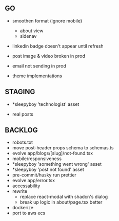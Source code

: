 ## GO
- smoothen format (ignore mobile)
  - about view
  - sidenav

- linkedin badge doesn't appear until refresh
- post image & video broken in prod
- email not sending in prod

- theme implementations

## STAGING
- *sleepyboy 'technologist' asset

- real posts

## BACKLOG
- robots.txt
- move post-header props schema to schemas.ts
- evolve app/blogs/[slug]/not-found.tsx
- mobile/responsiveness
- *sleepyboy 'something went wrong' asset
- *sleepyboy 'post not found' asset
- pre-commit/husky run prettier
- evolve app/error.tsx
- accessability
- rewrite
  - replace react-modal with shadcn's dialog
  - break up logic in about/page.tsx better
- dockerize
- port to aws ecs